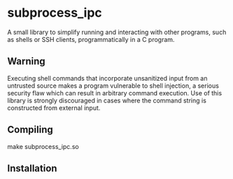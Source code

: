 # subprocess_ipc

A small library to simplify running and interacting with other programs, such as shells or SSH clients, programmatically in a C program.



## Warning
Executing shell commands that incorporate unsanitized input from an untrusted source makes a program vulnerable to shell injection, a serious security 
flaw which can result in arbitrary command execution. Use of this library is strongly discouraged in cases where the command string is constructed from 
external input.


## Compiling

make subprocess_ipc.so


## Installation

